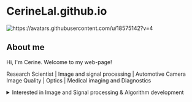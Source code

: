 # CerineLal.github.io
<picture>
 <source media="(prefers-color-scheme: dark)" srcset="https://avatars.githubusercontent.com/u/18575142?v=4">
 <source media="(prefers-color-scheme: light)" srcset="https://avatars.githubusercontent.com/u/18575142?v=4">
 <img alt="https://avatars.githubusercontent.com/u/18575142?v=4" src="https://avatars.githubusercontent.com/u/18575142?v=4">
</picture>

## About me
Hi, I'm Cerine. Welcome to my web-page!

Research Scientist | Image and signal processing | Automotive Camera Image Quality | Optics | Medical imaging and Diagnostics

<details>
<summary>Interested in Image and Signal processing & Algorithm development </summary>
Currently working as Automotive Image Quality Function Owner at Valeo Vision Systems. Interested in Camera ISP and Mechatronics  development projects. 
 
<details>
<summary> Education </summary>
PhD : Photonics
 
Bachelors : Electronics and Instrumentation engineering

_Research publications :_
[https://scholar.google.com/citations?user=4PBLiDIAAAAJ&hl=en]

### Projects
1. Design and development of Optical Coherence Tomography (OCT) imaging system and signal processing algorithms for photothermal imaging of gold nanostars.
2. Development of image processing algorithms for mapping in-vivo mocrocirculatory imaging (correlation mapping OCT - 
   cmOCT) of eye and skin.
3. Development of image processing algorithms for 3D corneal image segmentation and generating pachymetry maps.
4. Nano-sensitive OCT algorithms for detecting sub-micron structural changes in cornea.



